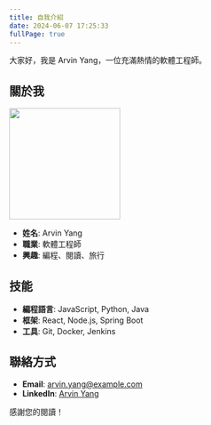 ```yaml
---
title: 自我介紹
date: 2024-06-07 17:25:33
fullPage: true
---
```


大家好，我是 Arvin Yang，一位充滿熱情的軟體工程師。

## 關於我

<img src="https://firebasestorage.googleapis.com/v0/b/hexo-blog-ca198.appspot.com/o/about%20%E9%A0%81%E9%9D%A2%2F03528.jpg?alt=media&token=541c7a2b-8f15-47ec-afce-c9d41c5fbea0" width="200px">

- **姓名**: Arvin Yang
- **職業**: 軟體工程師
- **興趣**: 編程、閱讀、旅行

## 技能

- **編程語言**: JavaScript, Python, Java
- **框架**: React, Node.js, Spring Boot
- **工具**: Git, Docker, Jenkins

## 聯絡方式

- **Email**: arvin.yang@example.com
- **LinkedIn**: [Arvin Yang](https://www.linkedin.com/in/arvin-yang)

感謝您的閱讀！
